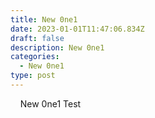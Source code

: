 ```yaml
---
title: New 0ne1
date: 2023-01-01T11:47:06.834Z
draft: false
description: New 0ne1
categories:
  - New 0ne1
type: post
---
```

&nbsp;&nbsp;&nbsp;&nbsp;New 0ne1 Test